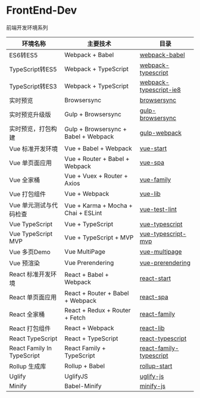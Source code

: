 # FrontEnd-Dev
前端开发环境系列

|环境名称               |主要技术                     |目录                                                                                    |
|-----------------------|-------------------------|--------------------------------------------------------------------------------------------|
|ES6转ES5               |Webpack + Babel          |[webpack-babel](https://github.com/pwcong/FrontEnd-Dev/tree/master/webpack-babel)           |
|TypeScript转ES5        |Webpack + TypeScript     |[webpack-typescript](https://github.com/pwcong/FrontEnd-Dev/tree/master/webpack-typescript) |
|TypeScript转ES3        |Webpack + TypeScript|[webpack-typescript-ie8](https://github.com/pwcong/FrontEnd-Dev/tree/master/webpack-typescript-ie8) |
|实时预览               |Browsersync              |[browsersync](https://github.com/pwcong/FrontEnd-Dev/tree/master/browsersync)               |
|实时预览升级版         |Gulp + Browsersync       |[gulp-browsersync](https://github.com/pwcong/FrontEnd-Dev/tree/master/gulp-browsersync)     |
|实时预览，打包构建     |Gulp + Browsersync + Babel + Webpack|[gulp-webpack](https://github.com/pwcong/FrontEnd-Dev/tree/master/gulp-webpack)  |
|Vue 标准开发环境       |Vue + Babel + Webpack    |[vue-start](https://github.com/pwcong/FrontEnd-Dev/tree/master/vue-start)                   |
|Vue 单页面应用         |Vue + Router + Babel + Webpack   |[vue-spa](https://github.com/pwcong/FrontEnd-Dev/tree/master/vue-start)             |
|Vue 全家桶             |Vue + Vuex + Router + Axios |[vue-family](https://github.com/pwcong/FrontEnd-Dev/tree/master/vue-family)              |
|Vue 打包组件           |Vue + Webpack            |[vue-lib](https://github.com/pwcong/FrontEnd-Dev/tree/master/vue-lib)                       |
|Vue 单元测试与代码检查 |Vue + Karma + Mocha + Chai + ESLint |[vue-test-lint](https://github.com/pwcong/FrontEnd-Dev/tree/master/vue-test-lint) |
|Vue TypeScript       |Vue + TypeScript |[vue-typescript](https://github.com/pwcong/FrontEnd-Dev/tree/master/vue-typescript)                 |
|Vue TypeScript MVP       |Vue + TypeScript + MVP |[vue-typescript-mvp](https://github.com/pwcong/FrontEnd-Dev/tree/master/vue-typescript-mvp)    |
|Vue 多页Demo          |Vue MultiPage   |[vue-multipage](https://github.com/pwcong/FrontEnd-Dev/tree/master/vue-multipage)                    |
|Vue 预渲染          |Vue Prerendering   |[vue-prerendering](https://github.com/pwcong/FrontEnd-Dev/tree/master/vue-prerendering)             |
|React 标准开发环境     |React + Babel + Webpack  |[react-start](https://github.com/pwcong/FrontEnd-Dev/tree/master/react-start)               |
|React 单页面应用       |React + Router + Babel + Webpack |[react-spa](https://github.com/pwcong/FrontEnd-Dev/tree/master/react-spa)           |
|React 全家桶           |React + Redux + Router + Fetch   |[react-family](https://github.com/pwcong/FrontEnd-Dev/tree/master/react-family)     |
|React 打包组件         |React + Webpack          |[react-lib](https://github.com/pwcong/FrontEnd-Dev/tree/master/react-lib)                   |
|React TypeScript      |React + TypeScript          |[react-typescript](https://github.com/pwcong/FrontEnd-Dev/tree/master/react-typescript)         |
|React Family In TypeScript|React Family + TypeScript|[react-family-typescript](https://github.com/pwcong/FrontEnd-Dev/tree/master/react-family-typescript) |
|Rollup 生成库         |Rollup + Babel          |[rollup-start](https://github.com/pwcong/FrontEnd-Dev/tree/master/rollup-start)               |
|Uglify               |UglifyJS               |[uglify-js](https://github.com/pwcong/FrontEnd-Dev/tree/master/uglify-js)                      |
|Minify               |Babel-Minify           |[minify-js](https://github.com/pwcong/FrontEnd-Dev/tree/master/minify-js)                       |